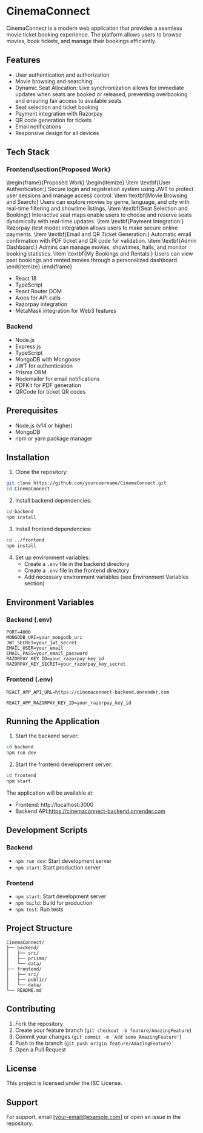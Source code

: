 # CinemaConnect

CinemaConnect is a modern web application that provides a seamless movie ticket booking experience. The platform allows users to browse movies, book tickets, and manage their bookings efficiently.

## Features

- User authentication and authorization
- Movie browsing and searching
- Dynamic Seat Allocation: Live synchronization allows for immediate updates when seats are booked or released, preventing overbooking and ensuring fair access to available seats
- Seat selection and ticket booking
- Payment integration with Razorpay
- QR code generation for tickets
- Email notifications
- Responsive design for all devices

## Tech Stack

### Frontend\section{Proposed Work}
\begin{frame}{Proposed Work}
\begin{itemize}
    \item \textbf{User Authentication:} Secure login and registration system using JWT to protect user sessions and manage access control.
    \item \textbf{Movie Browsing and Search:} Users can explore movies by genre, language, and city with real-time filtering and showtime listings.
    \item \textbf{Seat Selection and Booking:} Interactive seat maps enable users to choose and reserve seats dynamically with real-time updates.
    \item \textbf{Payment Integration:} Razorpay (test mode) integration allows users to make secure online payments.
    \item \textbf{Email and QR Ticket Generation:} Automatic email confirmation with PDF ticket and QR code for validation.
    \item \textbf{Admin Dashboard:} Admins can manage movies, showtimes, halls, and monitor booking statistics.
    \item \textbf{My Bookings and Rentals:} Users can view past bookings and rented movies through a personalized dashboard.
\end{itemize}
\end{frame}

- React 18
- TypeScript
- React Router DOM
- Axios for API calls
- Razorpay integration
- MetaMask integration for Web3 features

### Backend
- Node.js
- Express.js
- TypeScript
- MongoDB with Mongoose
- JWT for authentication
- Prisma ORM
- Nodemailer for email notifications
- PDFKit for PDF generation
- QRCode for ticket QR codes

## Prerequisites

- Node.js (v14 or higher)
- MongoDB
- npm or yarn package manager

## Installation

1. Clone the repository:
```bash
git clone https://github.com/yourusername/CinemaConnect.git
cd CinemaConnect
```

2. Install backend dependencies:
```bash
cd backend
npm install
```

3. Install frontend dependencies:
```bash
cd ../frontend
npm install
```

4. Set up environment variables:
   - Create a `.env` file in the backend directory
   - Create a `.env` file in the frontend directory
   - Add necessary environment variables (see Environment Variables section)

## Environment Variables

### Backend (.env)
```
PORT=4000
MONGODB_URI=your_mongodb_uri
JWT_SECRET=your_jwt_secret
EMAIL_USER=your_email
EMAIL_PASS=your_email_password
RAZORPAY_KEY_ID=your_razorpay_key_id
RAZORPAY_KEY_SECRET=your_razorpay_key_secret
```

### Frontend (.env)
```
REACT_APP_API_URL=https://cinemaconnect-backend.onrender.com

REACT_APP_RAZORPAY_KEY_ID=your_razorpay_key_id
```

## Running the Application

1. Start the backend server:
```bash
cd backend
npm run dev
```

2. Start the frontend development server:
```bash
cd frontend
npm start
```

The application will be available at:
- Frontend: http://localhost:3000
- Backend API:https://cinemaconnect-backend.onrender.com


## Development Scripts

### Backend
- `npm run dev`: Start development server
- `npm start`: Start production server

### Frontend
- `npm start`: Start development server
- `npm build`: Build for production
- `npm test`: Run tests

## Project Structure

```
CinemaConnect/
├── backend/
│   ├── src/
│   ├── prisma/
│   └── data/
├── frontend/
│   ├── src/
│   ├── public/
│   └── data/
└── README.md
```

## Contributing

1. Fork the repository
2. Create your feature branch (`git checkout -b feature/AmazingFeature`)
3. Commit your changes (`git commit -m 'Add some AmazingFeature'`)
4. Push to the branch (`git push origin feature/AmazingFeature`)
5. Open a Pull Request

## License

This project is licensed under the ISC License.

## Support

For support, email [your-email@example.com] or open an issue in the repository. 